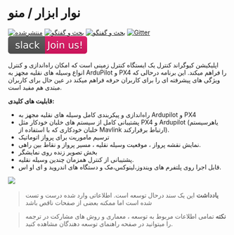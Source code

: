 # نوار ابزار / منو

[![منتشرشده](https://img.shields.io/github/release/mavlink/QGroundControl.svg)](https://github.com/mavlink/QGroundControl/releases) [![بحث و گفتگو](https://img.shields.io/badge/discuss-px4-ff69b4.svg)](http://discuss.px4.io/c/qgroundcontrol/qgroundcontrol-usage) [![بحث و گفتگو](https://img.shields.io/badge/discuss-ardupilot-ff69b4.svg)](http://discuss.ardupilot.org/c/ground-control-software/qgroundcontrol) [![Gitter](https://badges.gitter.im/Join%20Chat.svg)](https://gitter.im/mavlink/qgroundcontrol?utm_source=badge&utm_medium=badge&utm_campaign=pr-badge&utm_content=badge) [![Slack](../assets/site/slack.svg)](https://join.slack.com/t/px4/shared_invite/zt-si4xo5qs-R4baYFmMjlrT4rQK5yUnaA)

اپلیکیشن کیوگراند کنترل یک ایستگاه کنترل زمینی است که امکان راه‌اندازی و کنترل انواع وسیله های نقلیه مجهز به ArduPilot و PX4 را فراهم میکند. این برنامه درحالی که ویژگی های پیشرفته ای را برای کاربران حرفه فراهم میکند در عین حال برای کاربران مبتدی هم مفید است.

**قابلیت های کلیدی:**

* راه‌اندازی و پیکربندی کامل وسیله های نقلیه مجهز به Ardupilot و PX4
* پشتیبانی کامل از سیستم های خلبان خودکار مثل PX4 و Ardupilot (یاهرسیستم خلبان خودکاری که با استفاده از Mavlink ارتباط برقرارکند).
* ترسیم ماموریت برای پرواز اتوماتیک
* نمایش نقشه پرواز ، موقعیت وسیله نقلیه ، مسیر پرواز و نقاط بین راهی.
* بخش تصویر زنده روی نمایشگر
* پشتیبانی از کنترل همزمان چندین وسیله نقلیه.
* قابل اجرا روی پلتفرم های ویندوز،لینوکس،مک و دستگاه های اندروید و ای او اس.

![](../../assets/quickstart/ConnectedVehicle.jpg)

> **یادداشت** این یک سند درحال توسعه است. اطلاعاتی وارد شده درست و تست شده است اما ممکنه بعضی از صفحات ناقص باشد

<span></span>

> **نکته** تمامی اطلاعات مربوط به توسعه ، معماری و روش های مشارکت در ترجمه را میتوانید در صفحه راهنمای توسعه دهندگان مشاهده کنید.